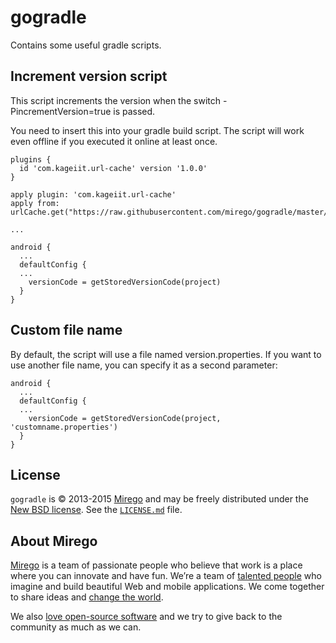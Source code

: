 # gogradle
Contains some useful gradle scripts.

Increment version script
-----------

This script increments the version when the switch -PincrementVersion=true is passed.

You need to insert this into your gradle build script. The script will work even offline if you executed it online at least once.

```
plugins {
  id 'com.kageiit.url-cache' version '1.0.0'
}

apply plugin: 'com.kageiit.url-cache'
apply from: urlCache.get("https://raw.githubusercontent.com/mirego/gogradle/master/increment.gradle")

...

android {
  ...
  defaultConfig {
  ...
    versionCode = getStoredVersionCode(project)
  }
}

```

Custom file name
-----------

By default, the script will use a file named version.properties. If you want to use another file name, you can specify it as a second parameter:

```
android {
  ...
  defaultConfig {
  ...
    versionCode = getStoredVersionCode(project, 'customname.properties')
  }
}
```


## License

`gogradle` is © 2013-2015 [Mirego](http://www.mirego.com) and may be freely distributed under the [New BSD license](http://opensource.org/licenses/BSD-3-Clause).  See the [`LICENSE.md`](https://github.com/mirego/gogradle/blob/master/LICENSE.md) file.

## About Mirego

[Mirego](http://mirego.com) is a team of passionate people who believe that work is a place where you can innovate and have fun. We’re a team of [talented people](http://life.mirego.com) who imagine and build beautiful Web and mobile applications. We come together to share ideas and [change the world](http://mirego.org).

We also [love open-source software](http://open.mirego.com) and we try to give back to the community as much as we can.